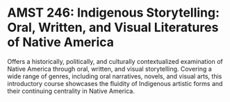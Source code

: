 # AMST 246: Indigenous Storytelling: Oral, Written, and Visual Literatures of Native America

Offers a historically, politically, and culturally contextualized examination of Native America through oral, written, and visual storytelling. Covering a wide range of genres, including oral narratives, novels, and visual arts, this introductory course showcases the fluidity of Indigenous artistic forms and their continuing centrality in Native America.